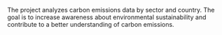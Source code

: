 The project analyzes carbon emissions data by sector and country. The goal is to increase awareness about environmental sustainability and contribute to a better understanding of carbon emissions.
